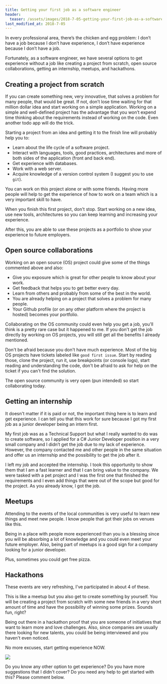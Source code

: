 ```yaml
---
title: Getting your first job as a software engineer
header:
  teaser: /assets/images/2018-7-05-getting-your-first-job-as-a-software-engineer.jpeg
last_modified_at: 2018-7-05
---
```


In every professional area, there’s the chicken and egg problem: I don’t have a job because I don’t have experience, I don’t have experience because I don’t have a job.

Fortunately, as a software engineer, we have several options to get experience without a job like creating a project from scratch, open source collaborations, getting an internship, meetups, and hackathons.

## Creating a project from scratch
If you can create something new, very innovative, that solves a problem for many people, that would be great. If not, don’t lose time waiting for that million dollar idea and start working on a simple application. Working on a simple and well-defined project has the advantage that you won’t expend time thinking about the requirements instead of working on the code. Even another todo app will do the trick.

Starting a project from an idea and getting it to the finish line will probably help you to:
- Learn about the life cycle of a software project.
- Interact with languages, tools, good practices, architectures and more of both sides of the application (front and back end).
- Get experience with databases.
- Work with a web server.
- Acquire knowledge of a version control system (I suggest you to use `git`).

You can work on this project alone or with some friends. Having more people will help to get the experience of how to work on a team which is a very important skill to have.

When you finish this first project, don't stop. Start working on a new idea, use new tools, architectures so you can keep learning and increasing your experience.

After this, you are able to use these projects as a portfolio to show your experience to future employers.

## Open source collaborations
Working on an open source (OS) project could give some of the things commented above and also:
- Give you exposure which is great for other people to know about your work.
- Get feedback that helps you to get better every day.
- Learn from others and probably from some of the best in the world.
- You are already helping on a project that solves a problem for many people.
- Your Github profile (or on any other platform where the project is hosted) becomes your portfolio. 

Collaborating on the OS community could even help you get a job, you'll think is a pretty rare case but it happened to me. If you don't get the job directly by working on OS projects, you will still get all the benefits I already mentioned.

Don't be afraid because you don't have much experience. Most of the big OS projects have tickets labeled like `good first issue`. Start by reading those, clone the project, run it, use breakpoints (or console logs), start reading and understanding the code, don't be afraid to ask for help on the ticket if you can't find the solution.

The open source community is very open (pun intended) so start collaborating today.

## Getting an internship
It doesn't matter if it is paid or not, the important thing here is to learn and get experience. I can tell you that this work for sure because I got my first job as a junior developer being an intern first.

My first job was as a Technical Support but what I really wanted to do was to create software, so I applied for a C# Junior Developer position in a very small company and I didn’t get the job due to my lack of experience. However, the company contacted me and other people in the same situation and offer us an internship and the possibility to get the job after it.

I left my job and accepted the internship. I took this opportunity to show them that I am a fast learner and that I can bring value to the company. We were tasked with a pet project and I was the first one that finished the requirements and I even add things that were out of the scope but good for the project. As you already know, I got the job.

## Meetups
Attending to the events of the local communities is very useful to learn new things and meet new people. I know people that got their jobs on venues like this.

Being in a place with people more experienced than you is a blessing since you will be absorbing a lot of knowledge and you could even meet your future employer. Also, being part of meetups is a good sign for a company looking for a junior developer.

Plus, sometimes you could get free pizza.

## Hackathons
These events are very refreshing, I've participated in about 4 of these.

This is like a meetup but you also get to create something by yourself. You will be creating a project from scratch with some new friends in a very short amount of time and have the possibility of winning some prizes. Sounds fun, right?

Being out there in a hackathon proof that you are someone of initiatives that want to learn more and love challenges. Also, since companies are usually there looking for new talents, you could be being interviewed and you haven't even noticed.

No more excuses, start getting experience NOW.

<img src="{{'/assets/images/meme-justdoit.gif'}}" />

Do you know any other option to get experience? Do you have more suggestions that I didn't cover? Do you need any help to get started with this? Please comment below.
